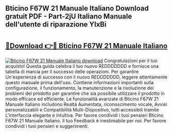 ## Bticino F67W 21 Manuale Italiano Download gratuit PDF - Part-2jU Italiano Manuale dell'utente di riparazione YlxBi

# <h2><a href="http://dfe7gj.blite.top/?on=Bticino+F67W+21+Manuale+Italiano">🔗Download 👉🔴 Bticino F67W 21 Manuale Italiano</a></h2>

[![Bticino F67W 21 Manuale Italiano download](https://i.imgur.com/lujVjoI.png)](http://dfe7gj.blite.top/?on=Bticino+F67W+21+Manuale+Italiano)
Congratulazioni per il tuo acquisto! Questa guida celebra il tuo nuovo REDDDDDDD e fornisce una tabella di marcia per il successo delle operazioni. Per garantire Un'esperienza di successo con il nuovo REDDDDDDD, leggere attentamente questo manuale prima dell'uso. Contiene informazioni importanti sulla configurazione, il funzionamento, la manutenzione e la risoluzione dei problemi del prodotto per garantire che sia possibile utilizzare il prodotto in modo efficace ed efficiente. Le funzionalità avanzate di Bticino F67W 21 Manuale Italiano includono Realtà Aumentata, riconoscimento vocale, Avvisi personalizzabili e Compatibilità Multi-Dispositivo, tutti accessibili tramite L'interfaccia elegante e intuitiva. Per favore condividi i tuoi pensieri Bticino F67W 21 Manuale Italiano. Il tuo Feedback è inestimabile per noi. Per favore condividi i tuoi pensieri e suggerimenti.
